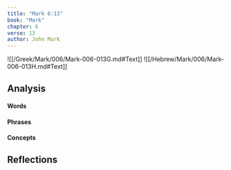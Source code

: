 ```yaml
---
title: "Mark 6:13"
book: "Mark"
chapter: 6
verse: 13
author: John Mark
---
```

![[/Greek/Mark/006/Mark-006-013G.md#Text]]
![[/Hebrew/Mark/006/Mark-006-013H.md#Text]]

## Analysis

#### Words

#### Phrases

#### Concepts

## Reflections
